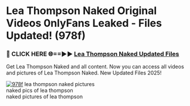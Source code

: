 # Lea Thompson Naked Original Videos 0nlyFans Leaked - Files Updated! (978f)

<h3>🔴 CLICK HERE 🌐==►► <a href="https://tinyurl.com/up5wt9bj" rel="nofollow">Lea Thompson Naked Updated Files</a></h3>

Get Lea Thompson Naked and all content. Now you can access all videos and pictures of Lea Thompson Naked. New Updated Files 2025!

[![978f](https://i.imgur.com/ABiUzMV.gif)](https://tinyurl.com/up5wt9bj)
lea thompson naked pictures<br>
naked pics of lea thompson<br>
naked pictures of lea thompson